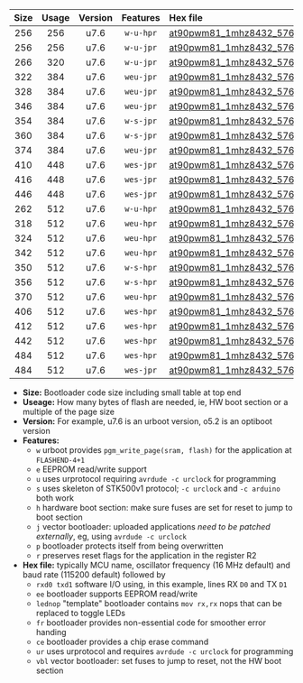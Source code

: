 |Size|Usage|Version|Features|Hex file|
|:-:|:-:|:-:|:-:|:--|
|256|256|u7.6|`w-u-hpr`|[at90pwm81_1mhz8432_57600bps_rxb0_txb1_ur.hex](https://raw.githubusercontent.com/stefanrueger/urboot/main/bootloaders/at90pwm81/fcpu_1mhz8432/57600_bps/at90pwm81_1mhz8432_57600bps_rxb0_txb1_ur.hex)|
|256|256|u7.6|`w-u-jpr`|[at90pwm81_1mhz8432_57600bps_rxb0_txb1_ur_vbl.hex](https://raw.githubusercontent.com/stefanrueger/urboot/main/bootloaders/at90pwm81/fcpu_1mhz8432/57600_bps/at90pwm81_1mhz8432_57600bps_rxb0_txb1_ur_vbl.hex)|
|266|320|u7.6|`w-u-jpr`|[at90pwm81_1mhz8432_57600bps_rxb0_txb1_lednop_ur_vbl.hex](https://raw.githubusercontent.com/stefanrueger/urboot/main/bootloaders/at90pwm81/fcpu_1mhz8432/57600_bps/at90pwm81_1mhz8432_57600bps_rxb0_txb1_lednop_ur_vbl.hex)|
|322|384|u7.6|`weu-jpr`|[at90pwm81_1mhz8432_57600bps_rxb0_txb1_ee_ur_vbl.hex](https://raw.githubusercontent.com/stefanrueger/urboot/main/bootloaders/at90pwm81/fcpu_1mhz8432/57600_bps/at90pwm81_1mhz8432_57600bps_rxb0_txb1_ee_ur_vbl.hex)|
|328|384|u7.6|`weu-jpr`|[at90pwm81_1mhz8432_57600bps_rxb0_txb1_ee_lednop_ur_vbl.hex](https://raw.githubusercontent.com/stefanrueger/urboot/main/bootloaders/at90pwm81/fcpu_1mhz8432/57600_bps/at90pwm81_1mhz8432_57600bps_rxb0_txb1_ee_lednop_ur_vbl.hex)|
|346|384|u7.6|`weu-jpr`|[at90pwm81_1mhz8432_57600bps_rxb0_txb1_ee_lednop_fr_ur_vbl.hex](https://raw.githubusercontent.com/stefanrueger/urboot/main/bootloaders/at90pwm81/fcpu_1mhz8432/57600_bps/at90pwm81_1mhz8432_57600bps_rxb0_txb1_ee_lednop_fr_ur_vbl.hex)|
|354|384|u7.6|`w-s-jpr`|[at90pwm81_1mhz8432_57600bps_rxb0_txb1_vbl.hex](https://raw.githubusercontent.com/stefanrueger/urboot/main/bootloaders/at90pwm81/fcpu_1mhz8432/57600_bps/at90pwm81_1mhz8432_57600bps_rxb0_txb1_vbl.hex)|
|360|384|u7.6|`w-s-jpr`|[at90pwm81_1mhz8432_57600bps_rxb0_txb1_lednop_vbl.hex](https://raw.githubusercontent.com/stefanrueger/urboot/main/bootloaders/at90pwm81/fcpu_1mhz8432/57600_bps/at90pwm81_1mhz8432_57600bps_rxb0_txb1_lednop_vbl.hex)|
|374|384|u7.6|`weu-jpr`|[at90pwm81_1mhz8432_57600bps_rxb0_txb1_ee_lednop_fr_ce_ur_vbl.hex](https://raw.githubusercontent.com/stefanrueger/urboot/main/bootloaders/at90pwm81/fcpu_1mhz8432/57600_bps/at90pwm81_1mhz8432_57600bps_rxb0_txb1_ee_lednop_fr_ce_ur_vbl.hex)|
|410|448|u7.6|`wes-jpr`|[at90pwm81_1mhz8432_57600bps_rxb0_txb1_ee_vbl.hex](https://raw.githubusercontent.com/stefanrueger/urboot/main/bootloaders/at90pwm81/fcpu_1mhz8432/57600_bps/at90pwm81_1mhz8432_57600bps_rxb0_txb1_ee_vbl.hex)|
|416|448|u7.6|`wes-jpr`|[at90pwm81_1mhz8432_57600bps_rxb0_txb1_ee_lednop_vbl.hex](https://raw.githubusercontent.com/stefanrueger/urboot/main/bootloaders/at90pwm81/fcpu_1mhz8432/57600_bps/at90pwm81_1mhz8432_57600bps_rxb0_txb1_ee_lednop_vbl.hex)|
|446|448|u7.6|`wes-jpr`|[at90pwm81_1mhz8432_57600bps_rxb0_txb1_ee_lednop_fr_vbl.hex](https://raw.githubusercontent.com/stefanrueger/urboot/main/bootloaders/at90pwm81/fcpu_1mhz8432/57600_bps/at90pwm81_1mhz8432_57600bps_rxb0_txb1_ee_lednop_fr_vbl.hex)|
|262|512|u7.6|`w-u-hpr`|[at90pwm81_1mhz8432_57600bps_rxb0_txb1_lednop_ur.hex](https://raw.githubusercontent.com/stefanrueger/urboot/main/bootloaders/at90pwm81/fcpu_1mhz8432/57600_bps/at90pwm81_1mhz8432_57600bps_rxb0_txb1_lednop_ur.hex)|
|318|512|u7.6|`weu-hpr`|[at90pwm81_1mhz8432_57600bps_rxb0_txb1_ee_ur.hex](https://raw.githubusercontent.com/stefanrueger/urboot/main/bootloaders/at90pwm81/fcpu_1mhz8432/57600_bps/at90pwm81_1mhz8432_57600bps_rxb0_txb1_ee_ur.hex)|
|324|512|u7.6|`weu-hpr`|[at90pwm81_1mhz8432_57600bps_rxb0_txb1_ee_lednop_ur.hex](https://raw.githubusercontent.com/stefanrueger/urboot/main/bootloaders/at90pwm81/fcpu_1mhz8432/57600_bps/at90pwm81_1mhz8432_57600bps_rxb0_txb1_ee_lednop_ur.hex)|
|342|512|u7.6|`weu-hpr`|[at90pwm81_1mhz8432_57600bps_rxb0_txb1_ee_lednop_fr_ur.hex](https://raw.githubusercontent.com/stefanrueger/urboot/main/bootloaders/at90pwm81/fcpu_1mhz8432/57600_bps/at90pwm81_1mhz8432_57600bps_rxb0_txb1_ee_lednop_fr_ur.hex)|
|350|512|u7.6|`w-s-hpr`|[at90pwm81_1mhz8432_57600bps_rxb0_txb1.hex](https://raw.githubusercontent.com/stefanrueger/urboot/main/bootloaders/at90pwm81/fcpu_1mhz8432/57600_bps/at90pwm81_1mhz8432_57600bps_rxb0_txb1.hex)|
|356|512|u7.6|`w-s-hpr`|[at90pwm81_1mhz8432_57600bps_rxb0_txb1_lednop.hex](https://raw.githubusercontent.com/stefanrueger/urboot/main/bootloaders/at90pwm81/fcpu_1mhz8432/57600_bps/at90pwm81_1mhz8432_57600bps_rxb0_txb1_lednop.hex)|
|370|512|u7.6|`weu-hpr`|[at90pwm81_1mhz8432_57600bps_rxb0_txb1_ee_lednop_fr_ce_ur.hex](https://raw.githubusercontent.com/stefanrueger/urboot/main/bootloaders/at90pwm81/fcpu_1mhz8432/57600_bps/at90pwm81_1mhz8432_57600bps_rxb0_txb1_ee_lednop_fr_ce_ur.hex)|
|406|512|u7.6|`wes-hpr`|[at90pwm81_1mhz8432_57600bps_rxb0_txb1_ee.hex](https://raw.githubusercontent.com/stefanrueger/urboot/main/bootloaders/at90pwm81/fcpu_1mhz8432/57600_bps/at90pwm81_1mhz8432_57600bps_rxb0_txb1_ee.hex)|
|412|512|u7.6|`wes-hpr`|[at90pwm81_1mhz8432_57600bps_rxb0_txb1_ee_lednop.hex](https://raw.githubusercontent.com/stefanrueger/urboot/main/bootloaders/at90pwm81/fcpu_1mhz8432/57600_bps/at90pwm81_1mhz8432_57600bps_rxb0_txb1_ee_lednop.hex)|
|442|512|u7.6|`wes-hpr`|[at90pwm81_1mhz8432_57600bps_rxb0_txb1_ee_lednop_fr.hex](https://raw.githubusercontent.com/stefanrueger/urboot/main/bootloaders/at90pwm81/fcpu_1mhz8432/57600_bps/at90pwm81_1mhz8432_57600bps_rxb0_txb1_ee_lednop_fr.hex)|
|484|512|u7.6|`wes-hpr`|[at90pwm81_1mhz8432_57600bps_rxb0_txb1_ee_lednop_fr_ce.hex](https://raw.githubusercontent.com/stefanrueger/urboot/main/bootloaders/at90pwm81/fcpu_1mhz8432/57600_bps/at90pwm81_1mhz8432_57600bps_rxb0_txb1_ee_lednop_fr_ce.hex)|
|484|512|u7.6|`wes-jpr`|[at90pwm81_1mhz8432_57600bps_rxb0_txb1_ee_lednop_fr_ce_vbl.hex](https://raw.githubusercontent.com/stefanrueger/urboot/main/bootloaders/at90pwm81/fcpu_1mhz8432/57600_bps/at90pwm81_1mhz8432_57600bps_rxb0_txb1_ee_lednop_fr_ce_vbl.hex)|

- **Size:** Bootloader code size including small table at top end
- **Useage:** How many bytes of flash are needed, ie, HW boot section or a multiple of the page size
- **Version:** For example, u7.6 is an urboot version, o5.2 is an optiboot version
- **Features:**
  + `w` urboot provides `pgm_write_page(sram, flash)` for the application at `FLASHEND-4+1`
  + `e` EEPROM read/write support
  + `u` uses urprotocol requiring `avrdude -c urclock` for programming
  + `s` uses skeleton of STK500v1 protocol; `-c urclock` and `-c arduino` both work
  + `h` hardware boot section: make sure fuses are set for reset to jump to boot section
  + `j` vector bootloader: uploaded applications *need to be patched externally*, eg, using `avrdude -c urclock`
  + `p` bootloader protects itself from being overwritten
  + `r` preserves reset flags for the application in the register R2
- **Hex file:** typically MCU name, oscillator frequency (16 MHz default) and baud rate (115200 default) followed by
  + `rxd0 txd1` software I/O using, in this example, lines RX `D0` and TX `D1`
  + `ee` bootloader supports EEPROM read/write
  + `lednop` "template" bootloader contains `mov rx,rx` nops that can be replaced to toggle LEDs
  + `fr` bootloader provides non-essential code for smoother error handing
  + `ce` bootloader provides a chip erase command
  + `ur` uses urprotocol and requires `avrdude -c urclock` for programming
  + `vbl` vector bootloader: set fuses to jump to reset, not the HW boot section
